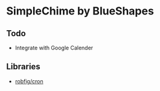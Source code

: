 # SimpleChime by BlueShapes

## Todo
- Integrate with Google Calender

## Libraries
- [robfig/cron](https://pkg.go.dev/github.com/robfig/cron/v3)
